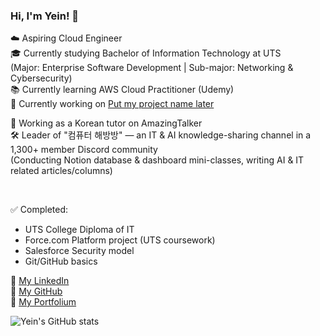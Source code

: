 ### Hi, I'm Yein! 👋

☁️ Aspiring Cloud Engineer  
🎓 Currently studying Bachelor of Information Technology at UTS  
(Major: Enterprise Software Development | Sub-major: Networking & Cybersecurity)  
📚 Currently learning AWS Cloud Practitioner (Udemy) <br/>
📂 Currently working on [Put my project name later]() <br/>

📝 Working as a Korean tutor on AmazingTalker  
🛠️ Leader of "컴퓨터 해방방" — an IT & AI knowledge-sharing channel in a 1,300+ member Discord community  
(Conducting Notion database & dashboard mini-classes, writing AI & IT related articles/columns)

<br/>

✅ Completed:
- UTS College Diploma of IT  
- Force.com Platform project (UTS coursework)  
- Salesforce Security model  
- Git/GitHub basics  

🔗 [My LinkedIn](https://www.linkedin.com/in/yein-jeong-953b60303/)  
🔗 [My GitHub](https://github.com/YeinJeong131)  
🔗 [My Portfolium](https://portfolium.com.au/YeinJeong/portfolio)
<!-- GitHub Stats -->
![Yein's GitHub stats](https://github-readme-stats.vercel.app/api?username=YeinJeong131&show_icons=true&theme=radical)
